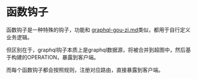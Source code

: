 # 函数钩子

函数钩子是一种特殊的钩子，功能和 [graphql-gou-zi.md](../graphql-gou-zi.md "mention")类似，都用于自行定义业务逻辑。

但区别在于，graphql钩子本质上是graphql数据源，将被合并到超图中，然后基于构建的OPERATION，暴露到客户端。

而每个函数钩子都会按照规则，注册对应路由，直接暴露到客户端。
